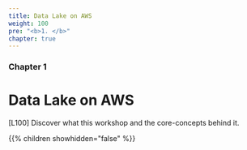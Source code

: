 ```yaml
---
title: Data Lake on AWS
weight: 100
pre: "<b>1. </b>"
chapter: true
---
```


### Chapter 1

# Data Lake on AWS

[L100] Discover what this workshop and the core-concepts behind it.

{{% children showhidden="false" %}}
